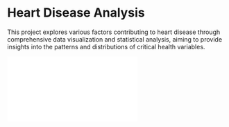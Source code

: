 # Heart Disease Analysis

This project explores various factors contributing to heart disease through comprehensive data visualization and statistical analysis, aiming to provide insights into the patterns and distributions of critical health variables.

![View the Analysis](Heart_Disease_Analysis/Heart_Disease_Analysis.html)

